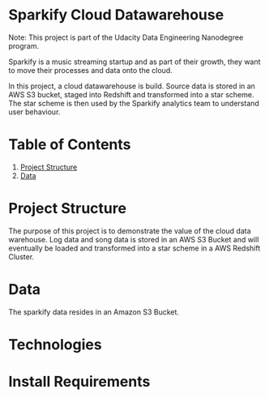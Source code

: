 Sparkify Cloud Datawarehouse
==============
Note: This project is part of the Udacity Data Engineering Nanodegree program.

Sparkify is a music streaming startup and as part of their growth, they want to move their processes and data onto the cloud. 

In this project, a cloud datawarehouse is build. Source data is stored in an AWS S3 bucket, staged into Redshift and transformed into a star scheme. The star scheme is then used by the Sparkify analytics team to understand user behaviour. 

# Table of Contents
1. [Project Structure](#Project)
2. [Data](#Data)


# Project Structure <a name="Project"></a>


The purpose of this project is to demonstrate the value of the cloud data warehouse. Log data and song data is stored in an AWS S3 Bucket and will eventually be loaded and transformed into a star scheme in a AWS Redshift Cluster. 



# Data <a name="Data"></a>

The sparkify data resides in an Amazon S3 Bucket. 

# Technologies <a name="Technologies"></a>

# Install Requirements <a name="Requirements"></a>

